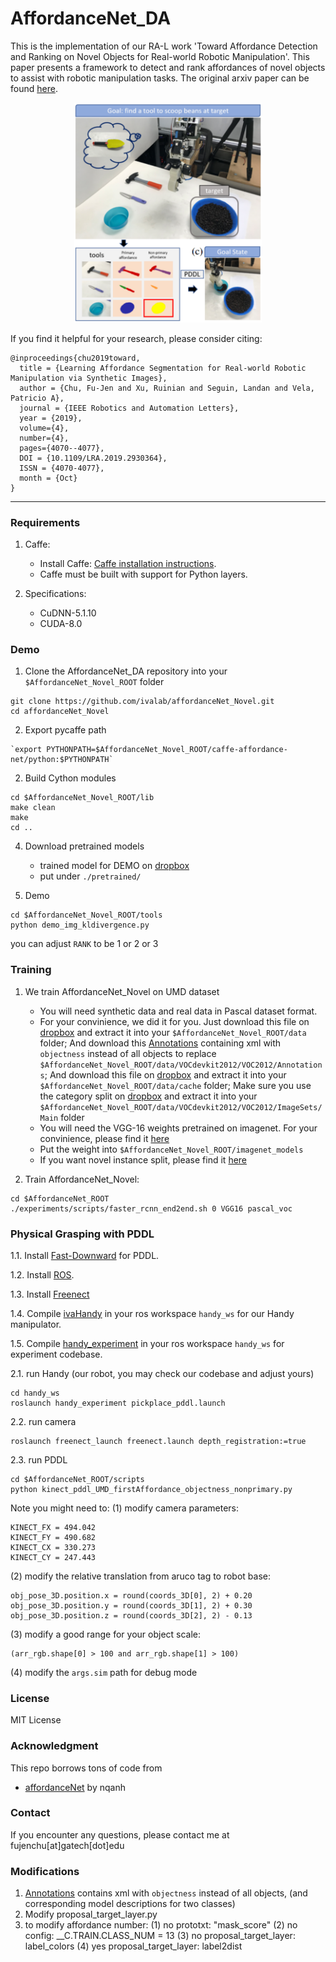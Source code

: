 # AffordanceNet_DA
This is the implementation of our RA-L work 'Toward Affordance Detection and Ranking on Novel Objects for Real-world Robotic Manipulation'. This paper presents a framework to detect and rank affordances of novel objects to assist with robotic manipulation tasks. The original arxiv paper can be found [here](https://ieeexplore.ieee.org/abstract/document/8770077).

<p align="center">
<img src="https://github.com/ivalab/affordanceNet_Novel/blob/master/fig/concept.png" alt="drawing" width="300"/>
</p>

If you find it helpful for your research, please consider citing:

    @inproceedings{chu2019toward,
      title = {Learning Affordance Segmentation for Real-world Robotic Manipulation via Synthetic Images},
      author = {Chu, Fu-Jen and Xu, Ruinian and Seguin, Landan and Vela, Patricio A},
      journal = {IEEE Robotics and Automation Letters},
      year = {2019},
      volume={4},
      number={4},
      pages={4070--4077},    
      DOI = {10.1109/LRA.2019.2930364},
      ISSN = {4070-4077},
      month = {Oct}
    }

------------------------------------

### Requirements

1. Caffe:
	- Install Caffe: [Caffe installation instructions](http://caffe.berkeleyvision.org/installation.html).
	- Caffe must be built with support for Python layers.

2. Specifications:
	- CuDNN-5.1.10
	- CUDA-8.0


### Demo

1. Clone the AffordanceNet_DA repository into your `$AffordanceNet_Novel_ROOT` folder
```
git clone https://github.com/ivalab/affordanceNet_Novel.git
cd affordanceNet_Novel
```

2. Export pycaffe path
```
`export PYTHONPATH=$AffordanceNet_Novel_ROOT/caffe-affordance-net/python:$PYTHONPATH`
```

2. Build Cython modules
```
cd $AffordanceNet_Novel_ROOT/lib
make clean
make
cd ..
```

4. Download pretrained models
    - trained model for DEMO on [dropbox](https://www.dropbox.com/s/34v4pps8ug6s7x1/vgg16_faster_rcnn_iter_151000.caffemodel?dl=0) 
    - put under `./pretrained/`

5. Demo
```
cd $AffordanceNet_Novel_ROOT/tools
python demo_img_kldivergence.py
```
you can adjust `RANK` to be 1 or 2 or 3 
	
### Training
1. We train AffordanceNet_Novel on UMD dataset
	- You will need synthetic data and real data in Pascal dataset format. 
	- For your convinience, we did it for you. Just download this file on [dropbox](https://www.dropbox.com/s/zfgn3jo8b2zid7a/VOCdevkit2012.tar.gz?dl=0) and extract it into your `$AffordanceNet_Novel_ROOT/data` folder; And download this [Annotations](https://www.dropbox.com/home/gt/IVAlab/Deep_Learning_Project/data/affordanceNovel/Annotations_objectness) containing xml with `objectness` instead of all objects to replace `$AffordanceNet_Novel_ROOT/data/VOCdevkit2012/VOC2012/Annotations`; And download this file on [dropbox](https://www.dropbox.com/s/zfgn3jo8b2zid7a/VOCdevkit2012.tar.gz?dl=0) and extract it into your `$AffordanceNet_Novel_ROOT/data/cache` folder; Make sure you use the category split on [dropbox](https://www.dropbox.com/sh/bahp8aci3ejpytx/AAAlLD1L31XVuOSPzffNJkHya?dl=0) and extract it into your `$AffordanceNet_Novel_ROOT/data/VOCdevkit2012/VOC2012/ImageSets/Main` folder
	- You will need the VGG-16 weights pretrained on imagenet. For your convinience, please find it [here](https://www.dropbox.com/s/i4kv0vgn078d1jb/VGG16.v2.caffemodel?dl=0)
	- Put the weight into `$AffordanceNet_Novel_ROOT/imagenet_models`
	- If you want novel instance split, please find it [here](https://www.dropbox.com/sh/ya5n61prbc8ftum/AABABu3mqQW438BldvVUYmwoa?dl=0)

2. Train AffordanceNet_Novel:
```
cd $AffordanceNet_ROOT
./experiments/scripts/faster_rcnn_end2end.sh 0 VGG16 pascal_voc
```



### Physical Grasping with PDDL
1.1. Install [Fast-Downward](https://github.com/danfis/fast-downward) for PDDL.

1.2. Install [ROS](http://wiki.ros.org/ROS/Introduction).

1.3. Install [Freenect](https://github.com/OpenKinect/libfreenect)

1.4. Compile [ivaHandy](https://github.com/ivaROS/ivaHandy) in your ros workspace `handy_ws` for our Handy manipulator.

1.5. Compile [handy_experiment](https://github.com/ivaROS/handy_experiment) in your ros workspace `handy_ws` for experiment codebase.




2.1. run Handy (our robot, you may check our codebase and adjust yours)
```
cd handy_ws
roslaunch handy_experiment pickplace_pddl.launch
```
2.2. run camera
```
roslaunch freenect_launch freenect.launch depth_registration:=true
```
2.3. run PDDL
```
cd $AffordanceNet_ROOT/scripts
python kinect_pddl_UMD_firstAffordance_objectness_nonprimary.py
```

Note you might need to:
(1) modify camera parameters:
```
KINECT_FX = 494.042
KINECT_FY = 490.682
KINECT_CX = 330.273
KINECT_CY = 247.443
```
(2) modify the relative translation from aruco tag to robot base:
```
obj_pose_3D.position.x = round(coords_3D[0], 2) + 0.20
obj_pose_3D.position.y = round(coords_3D[1], 2) + 0.30
obj_pose_3D.position.z = round(coords_3D[2], 2) - 0.13 
```

(3) modify a good range for your object scale:
```
(arr_rgb.shape[0] > 100 and arr_rgb.shape[1] > 100)
```

(4) modify the `args.sim` path for debug mode


### License
MIT License

### Acknowledgment
This repo borrows tons of code from
- [affordanceNet](https://github.com/nqanh/affordance-net) by nqanh


### Contact
If you encounter any questions, please contact me at fujenchu[at]gatech[dot]edu


### Modifications
1. [Annotations](https://www.dropbox.com/home/gt/IVAlab/Deep_Learning_Project/data/affordanceNovel/Annotations_objectness) contains xml with `objectness` instead of all objects, (and corresponding model descriptions for two classes)   
2. Modify proposal_target_layer.py
3. to modify affordance number: (1) no prototxt: "mask_score" (2) no config: __C.TRAIN.CLASS_NUM = 13 (3) no proposal_target_layer: label_colors (4) yes proposal_target_layer: label2dist



